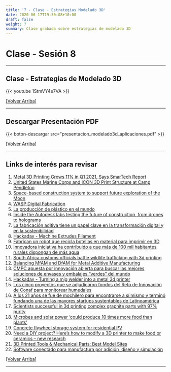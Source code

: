 ```yaml
---
title: '7 - Clase - Estrategias Modelado 3D'
date: 2020-06-17T19:30:08+10:00
draft: false
weight: 7
summary: Clase grabada sobre estrategias de modelado 3D
---
```


# Clase - Sesión 8

---

## Clase - Estrategias de Modelado 3D

{{< youtube 1StmVY4e7VA >}}

[[Volver Arriba]](#top)

---

## Descargar Presentación PDF

{{< boton-descargar src="presentacion_modelado3d_aplicaciones.pdf" >}}

[[Volver Arriba]](#top)

---

## Links de interés para revisar

1. [Metal 3D Printing Grows 11% in Q1 2021, Says SmarTech Report](https://3dprint.com/283062/metal-3d-printing-grows-11-in-q1-2021-says-smartech-report/)
2. [United States Marine Corps and ICON 3D Print Structure at Camp Pendleton](https://www.iconbuild.com/updates/united-states-marine-corps-and-icon-3d-print-structure-at-camp-pendleton)
3. [Space-based construction system to support future exploration of the Moon](https://webcursos.uai.cl/Space-based%20construction%20system%20to%20support%20future%20exploration%20of%20the%20Moon)
4. [WASP Digital Fabrication](https://www.3dwasp.com/en/digital-fabrication/)
5. [La producción de plástico en el mundo](https://www.interempresas.net/Plastico/Articulos/355514-La-produccion-de-plastico-en-el-mundo.html)
6. [Inside the Autodesk labs testing the future of construction, from drones to holograms](https://www.fastcompany.com/90652132/inside-the-autodesk-labs-testing-the-future-of-construction-from-drones-to-holograms)
7. [La fabricación aditiva tiene un papel clave en la transformación digital y en la sostenibilidad](https://www.interempresas.net/Fabricacion-aditiva/Articulos/355482-estudio-HP-concluye-fabricacion-aditiva-tiene-papel-clave-transformacion-digital.html)
8. [Hackaday - Machine Extrudes Filament](https://hackaday.com/2021/07/04/machine-extrudes-filament/)
9. [Fabrican un robot que recicla botellas en material para imprimir en 3D](https://www.adslzone.net/noticias/tecnologia/robot-plastico-filamentos-impresion-3d/)
10. [Innovadora iniciativa ha contribuido a que más de 100 mil habitantes rurales dispongan de más agua](https://www.biobiochile.cl/especial/aqui-tierra/noticias/2021/06/30/innovadora-iniciativa-ha-contribuido-a-que-mas-de-100-mil-habitantes-rurales-dispongan-de-mas-agua.shtml)
11. [South Africa customs officials battle wildlife trafficking with 3d printing](https://3dprintingindustry.com/news/south-africa-customs-officials-battle-wildlife-trafficking-with-3d-printing-192340/)
12. [Balancing MfAM and DfAM for Metal Additive Manufacturing](https://www.mmsonline.com/articles/putting-dfam-and-mfam-to-work-for-a-metal-am-part-2)
13. [CMPC apuesta por innovación abierta para buscar las mejores soluciones de envases y embalajes “verdes” del mundo](https://www.df.cl/noticias/df-lab/innovacion-y-startups/cmpc-apuesta-por-innovacion-abierta-para-buscar-las-mejores-soluciones/2021-06-25/183212.html)
14. [Hackaday - Turning a mig welder into a metal 3d printer](https://hackaday.com/2021/06/27/turning-a-mig-welder-into-a-metal-3d-printer/)
15. [Los cinco proyectos que se adjudicaron fondos del Reto de Innovación de Conaf para monitorear humedales](https://www.df.cl/noticias/df-lab/cambio-climatico/los-cinco-proyectos-que-se-adjudicaron-fondos-del-reto-de-innovacion-de/2021-06-23/160902.html)
16. [A los 21 años se fue de mochilero para encontrarse a sí mismo y terminó fundando una de las mayores startups sustentables de Latinoamérica](https://www.entrepreneur.com/article/375055)
17. [Scientists successful in 3d printing complex graphite parts with 97% purity](https://3dprintingindustry.com/news/scientists-successful-in-3d-printing-complex-graphite-parts-with-97-purity-191867/)
18. [Microbes and solar power ‘could produce 10 times more food than plants’](https://www.theguardian.com/environment/2021/jun/21/microbes-and-solar-power-could-produce-10-times-more-food-than-plants)
19. [Concrete flywheel storage system for residential PV](https://www.pv-magazine.com/2021/06/21/concrete-flywheel-storage-system-for-residential-pv/)
20. [Need a DIY project? Here’s how to modify a 3D printer to make food or ceramics – new research](https://theconversation.com/need-a-diy-project-heres-how-to-modify-a-3d-printer-to-make-food-or-ceramics-new-research-162474)
21. [3D Printed Tools & Mechanical Parts: Best Model Sites](https://m.all3dp.com/1/3d-printed-tools-mechnical-parts/)
22. [Software conectado para manufactura por adición, diseño y simulación](https://latinoamerica.autodesk.com/products/netfabb/overview)

[[Volver Arriba]](#top)

---